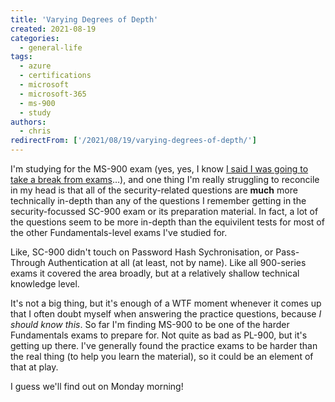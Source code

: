 ```yaml
---
title: 'Varying Degrees of Depth'
created: 2021-08-19
categories:
  - general-life
tags:
  - azure
  - certifications
  - microsoft
  - microsoft-365
  - ms-900
  - study
authors:
  - chris
redirectFrom: ['/2021/08/19/varying-degrees-of-depth/']
---
```


I'm studying for the MS-900 exam (yes, yes, I know [I said I was going to take a break from exams](/2021/07/29/microsoft-certified-security-compliance-and-identity-fundamentals/)…), and one thing I'm really struggling to reconcile in my head is that all of the security-related questions are **much** more technically in-depth than any of the questions I remember getting in the security-focussed SC-900 exam or its preparation material. In fact, a lot of the questions seem to be more in-depth than the equivilent tests for most of the other Fundamentals-level exams I've studied for.

Like, SC-900 didn't touch on Password Hash Sychronisation, or Pass-Through Authentication at all (at least, not by name). Like all 900-series exams it covered the area broadly, but at a relatively shallow technical knowledge level.

It's not a big thing, but it's enough of a WTF moment whenever it comes up that I often doubt myself when answering the practice questions, because _I should know this_. So far I'm finding MS-900 to be one of the harder Fundamentals exams to prepare for. Not quite as bad as PL-900, but it's getting up there. I've generally found the practice exams to be harder than the real thing (to help you learn the material), so it could be an element of that at play.

I guess we'll find out on Monday morning!
